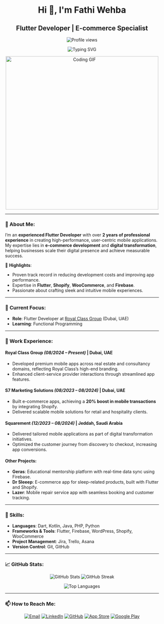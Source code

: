 <h1 align="center">Hi 👋, I'm Fathi Wehba</h1>
<h2 align="center">Flutter Developer | E-commerce Specialist</h2>

<p align="center">
  <img src="https://komarev.com/ghpvc/?username=fathi123-max&label=Profile%20views&color=0e75b6&style=flat" alt="Profile views" />
</p>

<p align="center">
  <img src="https://readme-typing-svg.herokuapp.com/?lines=Transforming+Ideas+into+Applications;E-commerce+App+Specialist;Let’s+Build+Your+Next+Big+Idea!&center=true&width=800&height=45" alt="Typing SVG">
</p>

<p align="center">
  <img src="https://media.giphy.com/media/qgQUggAC3Pfv687qPC/giphy.gif" width="500" alt="Coding GIF">
</p>

---

### 🌟 About Me:
I’m an **experienced Flutter Developer** with over **2 years of professional experience** in creating high-performance, user-centric mobile applications. My expertise lies in **e-commerce development** and **digital transformation**, helping businesses scale their digital presence and achieve measurable success. 

🚀 **Highlights**:
- Proven track record in reducing development costs and improving app performance.
- Expertise in **Flutter**, **Shopify**, **WooCommerce**, and **Firebase**.
- Passionate about crafting sleek and intuitive mobile experiences.

---

### 🔭 **Current Focus**:
- **Role**: Flutter Developer at [Royal Class Group](https://royalclass.group/) (Dubai, UAE)
- **Learning**: Functional Programming

---

### 💼 Work Experience:
#### **Royal Class Group** *(08/2024 – Present)* | Dubai, UAE
- Developed premium mobile apps across real estate and consultancy domains, reflecting Royal Class’s high-end branding.
- Enhanced client-service provider interactions through streamlined app features.

#### **S7 Marketing Solutions** *(08/2023 – 08/2024)* | Dubai, UAE
- Built e-commerce apps, achieving a **20% boost in mobile transactions** by integrating Shopify.
- Delivered scalable mobile solutions for retail and hospitality clients.

#### **Squarement** *(12/2023 – 08/2024)* | Jeddah, Saudi Arabia
- Delivered tailored mobile applications as part of digital transformation initiatives.
- Optimized the customer journey from discovery to checkout, increasing app conversions.

#### **Other Projects**:
- **Geras**: Educational mentorship platform with real-time data sync using Firebase.
- **Dr Sleeep**: E-commerce app for sleep-related products, built with Flutter and Shopify.
- **Lazer**: Mobile repair service app with seamless booking and customer tracking.

---

### 📂 Skills:
- **Languages**: Dart, Kotlin, Java, PHP, Python
- **Frameworks & Tools**: Flutter, Firebase, WordPress, Shopify, WooCommerce
- **Project Management**: Jira, Trello, Asana
- **Version Control**: Git, GitHub

---

### 📈 GitHub Stats:
<p align="center">
  <img src="https://github-readme-stats.vercel.app/api?username=fathi123-max&show_icons=true&theme=radical" alt="GitHub Stats">
  <img src="https://github-readme-streak-stats.herokuapp.com/?user=fathi123-max&theme=radical" alt="GitHub Streak">
</p>
<p align="center">
  <img src="https://github-readme-stats.vercel.app/api/top-langs/?username=fathi123-max&layout=compact&theme=radical" alt="Top Languages">
</p>

---

### 📫 How to Reach Me:
<p align="center">
  <a href="mailto:fathiwehba5@gmail.com"><img src="https://img.shields.io/badge/-Gmail-D14836?style=for-the-badge&logo=Gmail&logoColor=white" alt="Email"></a>
  <a href="https://www.linkedin.com/in/fathi-wehba-9a2b2a187"><img src="https://img.shields.io/badge/-LinkedIn-0077B5?style=for-the-badge&logo=LinkedIn&logoColor=white" alt="LinkedIn"></a>
  <a href="https://github.com/Fathi123-max"><img src="https://img.shields.io/badge/-GitHub-181717?style=for-the-badge&logo=GitHub&logoColor=white" alt="GitHub"></a>
  <a href="https://apps.apple.com/us/developer/pixelha/id1738392537"><img src="https://img.shields.io/badge/-App%20Store-000000?style=for-the-badge&logo=Apple&logoColor=white" alt="App Store"></a>
  <a href="https://play.google.com/store/apps/dev?id=5293503929502748227"><img src="https://img.shields.io/badge/-Google%20Play-3DDC84?style=for-the-badge&logo=Google%20Play&logoColor=white" alt="Google Play"></a>
</p>
